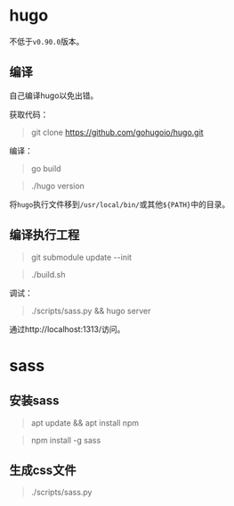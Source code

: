 # hugo

不低于`v0.90.0`版本。

## 编译

自己编译hugo以免出错。

获取代码：
> git clone https://github.com/gohugoio/hugo.git

编译：
> go build

> ./hugo version

将`hugo`执行文件移到`/usr/local/bin/`或其他`${PATH}`中的目录。

## 编译执行工程

> git submodule update --init

> ./build.sh

调试：
> ./scripts/sass.py && hugo server

通过http://localhost:1313/访问。

# sass

## 安装sass

> apt update && apt install npm

> npm install -g sass

## 生成css文件
> ./scripts/sass.py
